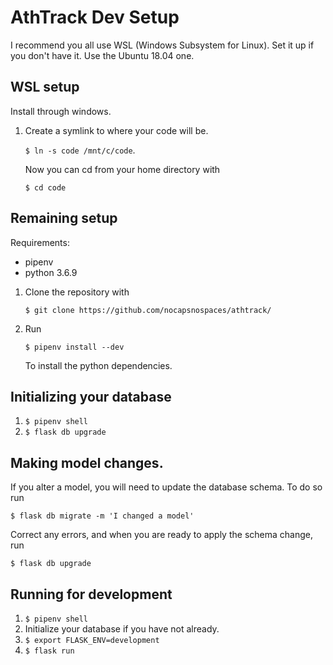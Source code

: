 AthTrack Dev Setup
==================
I recommend you all use WSL (Windows Subsystem for Linux). Set it up if 
you don't have it. Use the Ubuntu 18.04 one. 
## WSL setup
Install through windows.
1.  Create a symlink to where your code will be.
   
    `$ ln -s code /mnt/c/code`. 
   
    Now you can cd from your home directory with 
   
    `$ cd code`

## Remaining setup
Requirements:
- pipenv
- python 3.6.9

1.  Clone the repository with 
   
    `$ git clone https://github.com/nocapsnospaces/athtrack/`

2.  Run
   
    `$ pipenv install --dev`
   
    To install the python dependencies.
 
## Initializing your database
1. `$ pipenv shell`
2. `$ flask db upgrade`

## Making model changes.
If you alter a model, you will  need to update the database schema.
To do so run

`$ flask db migrate -m 'I changed a model'`

Correct any errors, and when you are ready to apply the schema change, run

`$ flask db upgrade`

## Running for development
1. `$ pipenv shell`
2. Initialize your database if you have not already. 
2. `$ export FLASK_ENV=development`
3. `$ flask run`

